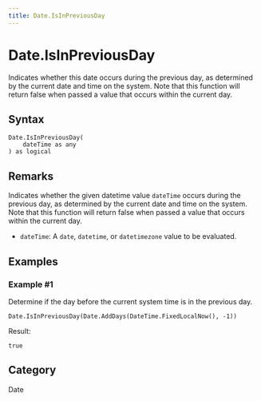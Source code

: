 ```yaml
---
title: Date.IsInPreviousDay
---
```


# Date.IsInPreviousDay


Indicates whether this date occurs during the previous day, as determined by the current date and time on the system. Note that this function will return false when passed a value that occurs within the current day.


## Syntax

```powerquery
Date.IsInPreviousDay(
    dateTime as any
) as logical
```


## Remarks

Indicates whether the given datetime value <code>dateTime</code> occurs during the previous day, as determined by the current date and time on the system. Note that this function will return false when passed a value that occurs within the current day.      <ul>      <li><code>dateTime</code>: A <code>date</code>, <code>datetime</code>, or <code>datetimezone</code> value to be evaluated.</li>      </ul>


## Examples

### Example #1 
Determine if the day before the current system time is in the previous day.
```powerquery
Date.IsInPreviousDay(Date.AddDays(DateTime.FixedLocalNow(), -1))
```

Result: 
```powerquery
true
```




## Category
Date
